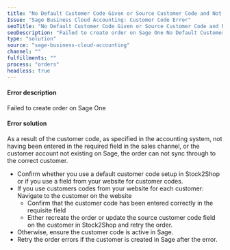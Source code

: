 ```yaml
---
title: "No Default Customer Code Given or Source Customer Code and Not Allowed to Create Customer"
Issue: "Sage Business Cloud Accounting: Customer Code Error"
seoTitle: "No Default Customer Code Given or Source Customer Code and Not Allowed to Create Customer"
seoDescription: "Failed to create order on Sage One No Default Customer Code/Source Customer Code."
type: "solution"
source: "sage-business-cloud-accounting"
channel: ""
fulfillments: ""
process: "orders"
headless: true  
---
```


#### Error description
Failed to create order on Sage One

#### Error solution
As a result of the customer code, as specified in the accounting system, not having been entered in the required field in the sales channel, or the customer account not existing on Sage, the order can not sync through to the correct customer.

- Confirm whether you use a default customer code setup in Stock2Shop or if you use a field from your website for customer codes.
- If you use customers codes from your website for each customer:  Navigate to the customer on the website
	- Confirm that the customer code has been entered correctly in the requisite field
	- Either recreate the order or update the source customer code field on the customer in Stock2Shop and retry the order.
- Otherwise,  ensure the customer code is active in Sage.
- Retry the order errors if the customer is created in Sage after the error.